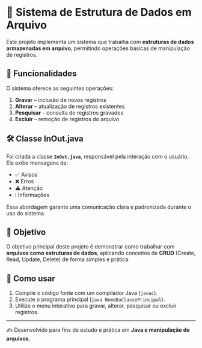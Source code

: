 # 📂 Sistema de Estrutura de Dados em Arquivo  

Este projeto implementa um sistema que trabalha com **estruturas de dados armazenadas em arquivo**, permitindo operações básicas de manipulação de registros.  

## 🚀 Funcionalidades  

O sistema oferece as seguintes operações:  

1. **Gravar** – inclusão de novos registros  
2. **Alterar** – atualização de registros existentes  
3. **Pesquisar** – consulta de registros gravados  
4. **Excluir** – remoção de registros do arquivo  

## 🛠️ Classe InOut.java  

Foi criada a classe **`InOut.java`**, responsável pela interação com o usuário.  
Ela exibe mensagens de:  

- ✅ Avisos  
- ❌ Erros  
- ⚠️ Atenção  
- ℹ️ Informações  

Essa abordagem garante uma comunicação clara e padronizada durante o uso do sistema.  

## 📌 Objetivo  

O objetivo principal deste projeto é demonstrar como trabalhar com **arquivos como estruturas de dados**, aplicando conceitos de **CRUD** (Create, Read, Update, Delete) de forma simples e prática.  

## 📖 Como usar  

1. Compile o código fonte com um compilador Java (`javac`).  
2. Execute o programa principal (`java NomeDaClassePrincipal`).  
3. Utilize o menu interativo para gravar, alterar, pesquisar ou excluir registros.  

---

✍️ Desenvolvido para fins de estudo e prática em **Java e manipulação de arquivos**.  
